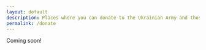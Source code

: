 ```yaml
---
layout: default
description: Places where you can donate to the Ukrainian Army and those in need
permalink: /donate
---
```


Coming soon! 